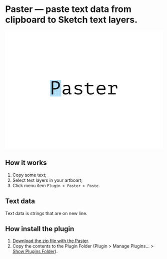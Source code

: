 # Paster — paste text data from clipboard to Sketch text layers.


![Paster](/paster-sketch-plugin_volorf.gif)


## How it works
1. Copy some text;
2. Select text layers in your artboart;
3. Click menu item ```Plugin > Paster > Paste```.


## Text data
Text data is strings that are on new line.


## How install the plugin
1. [Download the zip file with the Paster](https://github.com/Volorf/Paster/archive/master.zip).
2. Copy the contents to the Plugin Folder (Plugin > Manage Plugins... > [Show Plugins Folder](http://frolovoleg.ru/images/sketch-plugin-folder.png)).
